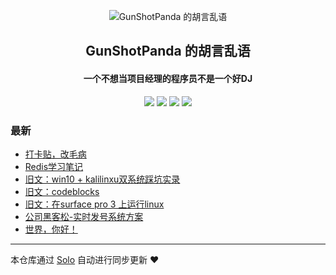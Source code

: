 <p align="center"><img alt="GunShotPanda 的胡言乱语" src="https://static.b3log.org/images/brand/solo-32.png"></p><h2 align="center">
GunShotPanda 的胡言乱语
</h2>

<h4 align="center">一个不想当项目经理的程序员不是一个好DJ</h4>
<p align="center"><a title="GunShotPanda 的胡言乱语" target="_blank" href="https://github.com/GunShotPanda/solo-blog"><img src="https://img.shields.io/github/last-commit/GunShotPanda/solo-blog.svg?style=flat-square&color=FF9900"></a>
<a title="GitHub repo size in bytes" target="_blank" href="https://github.com/GunShotPanda/solo-blog"><img src="https://img.shields.io/github/repo-size/GunShotPanda/solo-blog.svg?style=flat-square"></a>
<a title="Solo Version" target="_blank" href="https://github.com/b3log/solo/releases"><img src="https://img.shields.io/badge/solo-3.6.3-f1e05a.svg?style=flat-square&color=blueviolet"></a>
<a title="Hits" target="_blank" href="https://github.com/b3log/hits"><img src="https://hits.b3log.org/GunShotPanda/solo-blog.svg"></a></p>

### 最新

* [打卡贴，改毛病](http://www.lipeiran.cn/articles/2019/08/15/1565879298267.html)
* [Redis学习笔记](http://www.lipeiran.cn/articles/2019/08/14/1565770847322.html)
* [旧文：win10 + kalilinxu双系统踩坑实录](http://www.lipeiran.cn/articles/2019/08/09/1565352643618.html)
* [旧文：codeblocks](http://www.lipeiran.cn/articles/2019/08/09/1565351904043.html)
* [旧文：在surface pro 3 上运行linux](http://www.lipeiran.cn/articles/2019/08/09/1565351572974.html)
* [公司黑客松-实时发号系统方案](http://www.lipeiran.cn/articles/2019/08/09/1565282884960.html)
* [世界，你好！](http://www.lipeiran.cn/hello-solo)



---

本仓库通过 [Solo](https://github.com/b3log/solo) 自动进行同步更新 ❤️ 